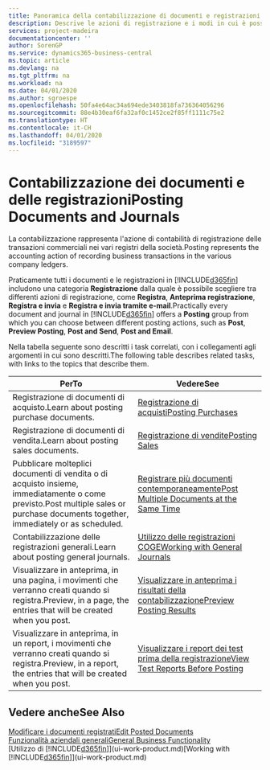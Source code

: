 ```yaml
---
title: Panoramica della contabilizzazione di documenti e registrazioni | Documenti Microsoft
description: Descrive le azioni di registrazione e i modi in cui è possibile contabilizzare documenti e registrazioni.
services: project-madeira
documentationcenter: ''
author: SorenGP
ms.service: dynamics365-business-central
ms.topic: article
ms.devlang: na
ms.tgt_pltfrm: na
ms.workload: na
ms.date: 04/01/2020
ms.author: sgroespe
ms.openlocfilehash: 50fa4e64ac34a694ede3403818fa736364056296
ms.sourcegitcommit: 88e4b30eaf6fa32af0c1452ce2f85ff1111c75e2
ms.translationtype: HT
ms.contentlocale: it-CH
ms.lasthandoff: 04/01/2020
ms.locfileid: "3189597"
---
```

# <a name="posting-documents-and-journals"></a><span data-ttu-id="0ea30-103">Contabilizzazione dei documenti e delle registrazioni</span><span class="sxs-lookup"><span data-stu-id="0ea30-103">Posting Documents and Journals</span></span>
<span data-ttu-id="0ea30-104">La contabilizzazione rappresenta l'azione di contabilità di registrazione delle transazioni commerciali nei vari registri della società.</span><span class="sxs-lookup"><span data-stu-id="0ea30-104">Posting represents the accounting action of recording business transactions in the various company ledgers.</span></span>

<span data-ttu-id="0ea30-105">Praticamente tutti i documenti e le registrazioni in [!INCLUDE[d365fin](includes/d365fin_md.md)] includono una categoria **Registrazione** dalla quale è possibile scegliere tra differenti azioni di registrazione, come **Registra**, **Anteprima registrazione**, **Registra e invia** e **Registra e invia tramite e-mail**.</span><span class="sxs-lookup"><span data-stu-id="0ea30-105">Practically every document and journal in [!INCLUDE[d365fin](includes/d365fin_md.md)] offers a **Posting** group from which you can choose between different posting actions, such as **Post**, **Preview Posting**, **Post and Send**, **Post and Email**.</span></span>

<span data-ttu-id="0ea30-106">Nella tabella seguente sono descritti i task correlati, con i collegamenti agli argomenti in cui sono descritti.</span><span class="sxs-lookup"><span data-stu-id="0ea30-106">The following table describes related tasks, with links to the topics that describe them.</span></span>

| <span data-ttu-id="0ea30-107">Per</span><span class="sxs-lookup"><span data-stu-id="0ea30-107">To</span></span> | <span data-ttu-id="0ea30-108">Vedere</span><span class="sxs-lookup"><span data-stu-id="0ea30-108">See</span></span> |
| --- | --- |
| <span data-ttu-id="0ea30-109">Registrazione di documenti di acquisto.</span><span class="sxs-lookup"><span data-stu-id="0ea30-109">Learn about posting purchase documents.</span></span> |[<span data-ttu-id="0ea30-110">Registrazione di acquisti</span><span class="sxs-lookup"><span data-stu-id="0ea30-110">Posting Purchases</span></span>](ui-post-purchases.md) |
| <span data-ttu-id="0ea30-111">Registrazione di documenti di vendita.</span><span class="sxs-lookup"><span data-stu-id="0ea30-111">Learn about posting sales documents.</span></span> |[<span data-ttu-id="0ea30-112">Registrazione di vendite</span><span class="sxs-lookup"><span data-stu-id="0ea30-112">Posting Sales</span></span>](ui-post-sales.md) |
| <span data-ttu-id="0ea30-113">Pubblicare molteplici documenti di vendita o di acquisto insieme, immediatamente o come previsto.</span><span class="sxs-lookup"><span data-stu-id="0ea30-113">Post multiple sales or purchase documents together, immediately or as scheduled.</span></span>|[<span data-ttu-id="0ea30-114">Registrare più documenti contemporaneamente</span><span class="sxs-lookup"><span data-stu-id="0ea30-114">Post Multiple Documents at the Same Time</span></span>](ui-batch-posting.md)|
| <span data-ttu-id="0ea30-115">Contabilizzazione delle registrazioni generali.</span><span class="sxs-lookup"><span data-stu-id="0ea30-115">Learn about posting general journals.</span></span> |[<span data-ttu-id="0ea30-116">Utilizzo delle registrazioni COGE</span><span class="sxs-lookup"><span data-stu-id="0ea30-116">Working with General Journals</span></span>](ui-work-general-journals.md) |
| <span data-ttu-id="0ea30-117">Visualizzare in anteprima, in una pagina, i movimenti che verranno creati quando si registra.</span><span class="sxs-lookup"><span data-stu-id="0ea30-117">Preview, in a page, the entries that will be created when you post.</span></span> |[<span data-ttu-id="0ea30-118">Visualizzare in anteprima i risultati della contabilizzazione</span><span class="sxs-lookup"><span data-stu-id="0ea30-118">Preview Posting Results</span></span>](ui-how-preview-post-results.md) |
| <span data-ttu-id="0ea30-119">Visualizzare in anteprima, in un report, i movimenti che verranno creati quando si registra.</span><span class="sxs-lookup"><span data-stu-id="0ea30-119">Preview, in a report, the entries that will be created when you post.</span></span> |[<span data-ttu-id="0ea30-120">Visualizzare i report dei test prima della registrazione</span><span class="sxs-lookup"><span data-stu-id="0ea30-120">View Test Reports Before Posting</span></span>](ui-how-view-test-reports-posting.md) |

## <a name="see-also"></a><span data-ttu-id="0ea30-121">Vedere anche</span><span class="sxs-lookup"><span data-stu-id="0ea30-121">See Also</span></span>
[<span data-ttu-id="0ea30-122">Modificare i documenti registrati</span><span class="sxs-lookup"><span data-stu-id="0ea30-122">Edit Posted Documents</span></span>](across-edit-posted-document.md)  
[<span data-ttu-id="0ea30-123">Funzionalità aziendali generali</span><span class="sxs-lookup"><span data-stu-id="0ea30-123">General Business Functionality</span></span>](ui-across-business-areas.md)  
<span data-ttu-id="0ea30-124">[Utilizzo di [!INCLUDE[d365fin](includes/d365fin_md.md)]](ui-work-product.md)</span><span class="sxs-lookup"><span data-stu-id="0ea30-124">[Working with [!INCLUDE[d365fin](includes/d365fin_md.md)]](ui-work-product.md)</span></span>
